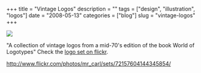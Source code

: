 +++
title = "Vintage Logos"
description = ""
tags = ["design", "illustration", "logos"]
date = "2008-05-13"
categories = ["blog"]
slug = "vintage-logos"
+++



  <div class="notebook-screenshot"><a href="http://www.flickr.com/photos/mr_carl/sets/72157604144345854/"><img src="//konigi.com/media/bluga/wt4829e10f633c4.jpg"/></a></div><p>"A collection of vintage logos from a mid-70's edition of the book World of Logotypes" Check the <a href="http://www.flickr.com/photos/mr_carl/sets/72157604144345854/">logo set on flickr</a>.</p>
    
  <a href="http://www.flickr.com/photos/mr_carl/sets/72157604144345854/">http://www.flickr.com/photos/mr_carl/sets/72157604144345854/</a>
